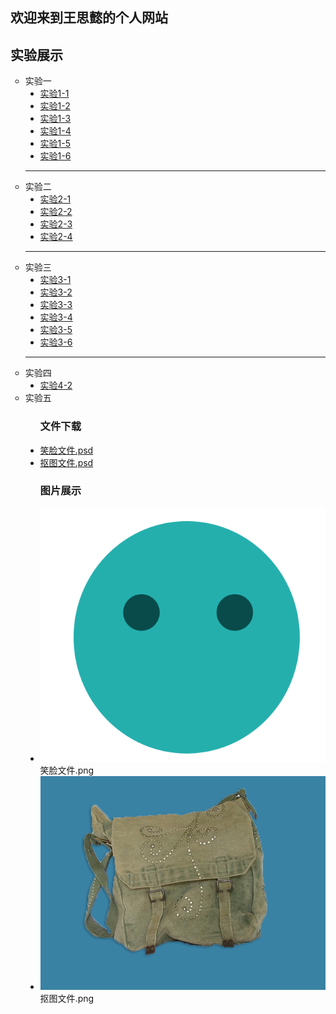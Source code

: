 <html>
<head>
<meta charset="utf-8">
</head>

<body>
<h2 align="left">欢迎来到王思懿的个人网站</h2>
<h2 align="left">实验展示</h2>
<ul type="circle">
   <li>实验一
      <ul type="disc">
        <li><a href="sy1-1.html">实验1-1</a></li>
        <li><a href="sy1-2.html">实验1-2</a></li>
        <li><a href="sy1-3.html">实验1-3</a></li>
        <li><a href="sy1-4.html">实验1-4</a></li>
        <li><a href="sy1-5.html">实验1-5</a></li>
        <li><a href="sy1-6.html">实验1-6</a></li>
      </ul>
   <hr/>
   <li>实验二
      <ul type="disc">
      <li><a href="sy2-1.html">实验2-1</a></li>
      <li><a href="sy2-2.html">实验2-2</a></li>
      <li><a href="sy2-3.html">实验2-3</a></li>
      <li><a href="sy2-4.html">实验2-4</a></li>
      </ul>
   <hr/>
   <li>实验三
      <ul type="disc">
        <li><a href="sy3-1.html">实验3-1</a></li>
        <li><a href="sy3-2.html">实验3-2</a></li>
        <li><a href="sy3-3.html">实验3-3</a></li>
        <li><a href="sy3-4.html">实验3-4</a></li>
        <li><a href="sy3-5.html">实验3-5</a></li>
        <li><a href="sy3-6.html">实验3-6</a></li>
        </ul>
    <hr/>
    <li>实验四
      <ul type="disc">
        <li><a href="sy4-2.html">实验4-2</a></li>
      </ul>
    <li>实验五
      <ul type="disc">
         <h3>文件下载</h3>
         <li><a href="笑脸文件.psd">笑脸文件.psd</a></li>
         <li><a href="抠图文件.psd">抠图文件.psd</a></li>
         <h3>图片展示</h3>
         <li><img src="笑脸文件.png">笑脸文件.png</a></li>
         <li><img src="抠图文件.png">抠图文件.png</a></li>
   
